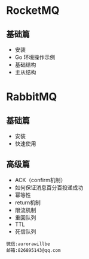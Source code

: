 # RocketMQ 

## 基础篇

- 安装
- Go 环境操作示例
- 基础结构
- 主从结构


# RabbitMQ
## 基础篇
- 安装
- 快速使用
## 高级篇
- ACK（confirm机制）
- 如何保证消息百分百投递成功
- 幂等性
- return机制
- 限流机制
- 重回队列
- TTL
- 死信队列


````
微信:aurorawillbe
邮箱:826895143@qq.com
````

